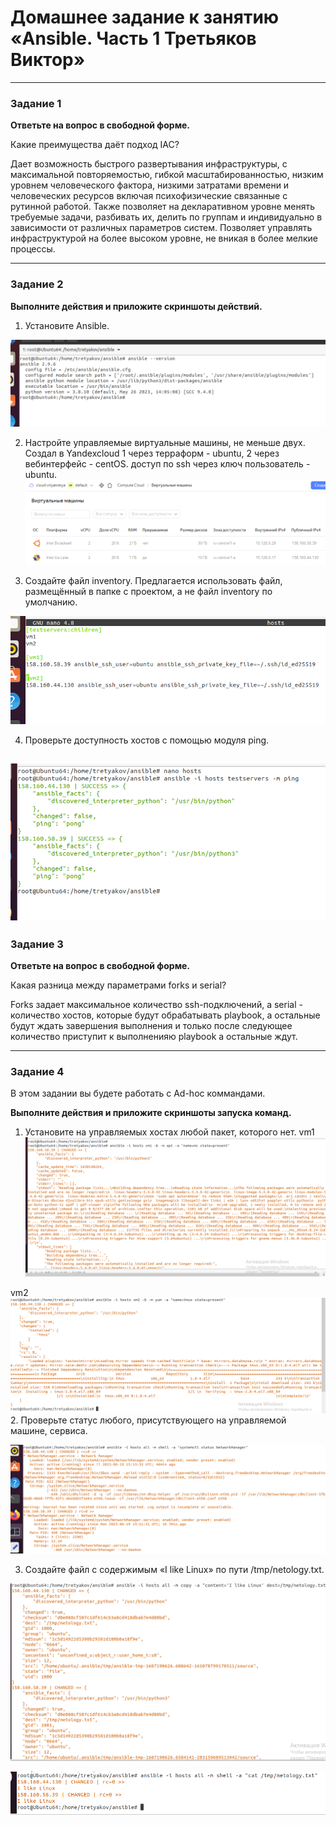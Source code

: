 # Домашнее задание к занятию «Ansible. Часть 1 Третьяков Виктор»

---

### Задание 1

**Ответьте на вопрос в свободной форме.**

Какие преимущества даёт подход IAC?

Дает возможность быстрого развертывания инфраструктуры, с максимальной повторяемостью, гибкой масштабированностью, низким уровнем человеческого фактора, низкими затратами времени и человеческих ресурсов включая психофизические связанные с рутинной работой. Также позволяет на декларативном уровне менять требуемые задачи, разбивать их, делить по группам и индивидуально в зависимости от различных параметров систем. Позволяет управлять инфраструктурой на более высоком уровне, не вникая в более мелкие процессы. 

---

### Задание 2 

**Выполните действия и приложите скриншоты действий.**

1. Установите Ansible.

![](/cicd/ansible_1/task_1.png)

2. Настройте управляемые виртуальные машины, не меньше двух. 
Создал в Yandexcloud 1 через терраформ - ubuntu, 2 через вебинтерфейс - centOS. доступ по ssh через ключ пользователь - ubuntu.  
![](/cicd/ansible_1/task2_3.png)

3. Создайте файл inventory. Предлагается использовать файл, размещённый в папке с проектом, а не файл inventory по умолчанию.

![](/cicd/ansible_1/task2_2.png)

4. Проверьте доступность хостов с помощью модуля ping.
 
 ![](/cicd/ansible_1/task2_4.png)
---

### Задание 3 

**Ответьте на вопрос в свободной форме.**

Какая разница между параметрами forks и serial? 

Forks задает максимальное количество ssh-подключений, а serial  - количество хостов, которые будут обрабатывать playbook, а остальные будут ждать завершения выполнения и только после следующее количество приступит к выполненияю playbook а остальные ждут.


---

### Задание 4 

В этом задании вы будете работать с Ad-hoc коммандами.

**Выполните действия и приложите скриншоты запуска команд.**

1. Установите на управляемых хостах любой пакет, которого нет.
vm1
 ![](/cicd/ansible_1/task4_1.png)

vm2
 ![](/cicd/ansible_1/task4_2.png)
2. Проверьте статус любого, присутствующего на управляемой машине, сервиса. 

 ![](/cicd/ansible_1/task4_3.png)

3. Создайте файл с содержимым «I like Linux» по пути /tmp/netology.txt.
 
 ![](/cicd/ansible_1/task4_4.png)

  ![](/cicd/ansible_1/task4_5.png)